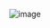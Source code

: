 ![image](https://user-images.githubusercontent.com/56486124/162637222-49abb77e-fdd0-4184-a38b-f23b8a7eb236.png)
